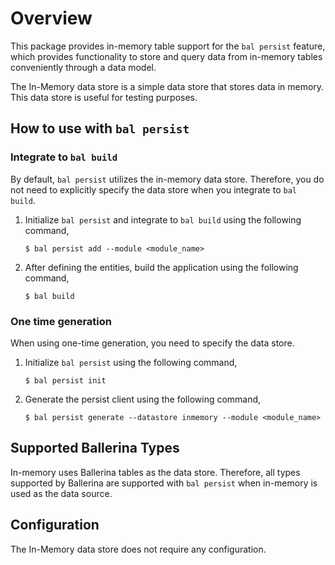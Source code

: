 # Overview

This package provides in-memory table support for the `bal persist` feature, which provides functionality to store and query data from in-memory tables conveniently through a data model.

The In-Memory data store is a simple data store that stores data in memory. This data store is useful for testing purposes.

## How to use with `bal persist`

### Integrate to `bal build`

By default, `bal persist` utilizes the in-memory data store. Therefore, you do not need to explicitly specify the data store when you integrate to `bal build`.

1. Initialize `bal persist` and integrate to `bal build` using the following command,

    ```
    $ bal persist add --module <module_name>
    ```

2. After defining the entities, build the application using the following command,

    ```
    $ bal build
    ```

### One time generation

When using one-time generation, you need to specify the data store.

1. Initialize `bal persist` using the following command,

    ```
    $ bal persist init
    ```

2. Generate the persist client using the following command,

    ```
    $ bal persist generate --datastore inmemory --module <module_name>
   ```
   
## Supported Ballerina Types
In-memory uses Ballerina tables as the data store. Therefore, all types supported by Ballerina are supported with `bal persist` when in-memory is used as the data source.

## Configuration
The In-Memory data store does not require any configuration.
